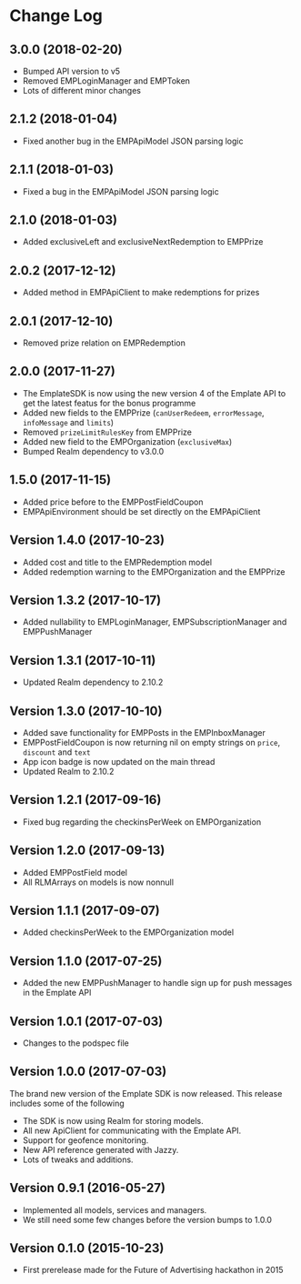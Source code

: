 # Change Log
## 3.0.0 (2018-02-20)
* Bumped API version to v5
* Removed EMPLoginManager and EMPToken
* Lots of different minor changes

## 2.1.2 (2018-01-04)
* Fixed another bug in the EMPApiModel JSON parsing logic

## 2.1.1 (2018-01-03)
* Fixed a bug in the EMPApiModel JSON parsing logic

## 2.1.0 (2018-01-03)
* Added exclusiveLeft and exclusiveNextRedemption to EMPPrize

## 2.0.2 (2017-12-12)
* Added method in EMPApiClient to make redemptions for prizes

## 2.0.1 (2017-12-10)
* Removed prize relation on EMPRedemption

## 2.0.0 (2017-11-27)
* The EmplateSDK is now using the new version 4 of the Emplate API to get the latest featus for the bonus programme
* Added new fields to the EMPPrize (`canUserRedeem`, `errorMessage`, `infoMessage` and `limits`)
* Removed `prizeLimitRulesKey` from EMPPrize
* Added new field to the EMPOrganization (`exclusiveMax`)
* Bumped Realm dependency to v3.0.0

## 1.5.0 (2017-11-15)
* Added price before to the EMPPostFieldCoupon
* EMPApiEnvironment should be set directly on the EMPApiClient

## Version 1.4.0 (2017-10-23)
* Added cost and title to the EMPRedemption model
* Added redemption warning to the EMPOrganization and the EMPPrize

## Version 1.3.2 (2017-10-17)
* Added nullability to EMPLoginManager, EMPSubscriptionManager and EMPPushManager

## Version 1.3.1 (2017-10-11)
* Updated Realm dependency to 2.10.2

## Version 1.3.0 (2017-10-10)
* Added save functionality for EMPPosts in the EMPInboxManager
* EMPPostFieldCoupon is now returning nil on empty strings on `price`, `discount` and `text`
* App icon badge is now updated on the main thread
* Updated Realm to 2.10.2

## Version 1.2.1 (2017-09-16)
* Fixed bug regarding the checkinsPerWeek on EMPOrganization

## Version 1.2.0 (2017-09-13)
* Added EMPPostField model
* All RLMArrays on models is now nonnull

## Version 1.1.1 (2017-09-07)
* Added checkinsPerWeek to the EMPOrganization model

## Version 1.1.0 (2017-07-25)
* Added the new EMPPushManager to handle sign up for push messages in the Emplate API

## Version 1.0.1 (2017-07-03)
* Changes to the podspec file

## Version 1.0.0 (2017-07-03)
The brand new version of the Emplate SDK is now released. This release includes some of the following
* The SDK is now using Realm for storing models.
* All new ApiClient for communicating with the Emplate API.
* Support for geofence monitoring.
* New API reference generated with Jazzy.
* Lots of tweaks and additions.

## Version 0.9.1 (2016-05-27)
* Implemented all models, services and managers.
* We still need some few changes before the version bumps to 1.0.0

## Version 0.1.0 (2015-10-23)
* First prerelease made for the Future of Advertising hackathon in 2015

